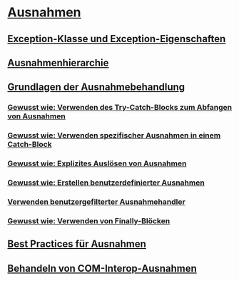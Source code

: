 # [Ausnahmen](index.md)
## [Exception-Klasse und Exception-Eigenschaften](exception-class-and-properties.md)
## [Ausnahmenhierarchie](exception-hierarchy.md)
## [Grundlagen der Ausnahmebehandlung](exception-handling-fundamentals.md)
### [Gewusst wie: Verwenden des Try-Catch-Blocks zum Abfangen von Ausnahmen](how-to-use-the-try-catch-block-to-catch-exceptions.md)
### [Gewusst wie: Verwenden spezifischer Ausnahmen in einem Catch-Block](how-to-use-specific-exceptions-in-a-catch-block.md)
### [Gewusst wie: Explizites Auslösen von Ausnahmen](how-to-explicitly-throw-exceptions.md)
### [Gewusst wie: Erstellen benutzerdefinierter Ausnahmen](how-to-create-user-defined-exceptions.md)
### [Verwenden benutzergefilterter Ausnahmehandler](using-user-filtered-exception-handlers.md)
### [Gewusst wie: Verwenden von Finally-Blöcken](how-to-use-finally-blocks.md)
## [Best Practices für Ausnahmen](best-practices-for-exceptions.md)
## [Behandeln von COM-Interop-Ausnahmen](handling-com-interop-exceptions.md)
